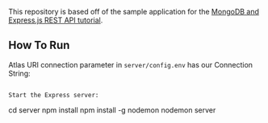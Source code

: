 This repository is based off of the sample application for the [MongoDB and Express.js REST API tutorial](https://www.mongodb.com/languages/express-mongodb-rest-api-tutorial).


## How To Run

Atlas URI connection parameter in `server/config.env` has our Connection String:
```

Start the Express server:
```
cd server
npm install
npm install -g nodemon
nodemon server
```
